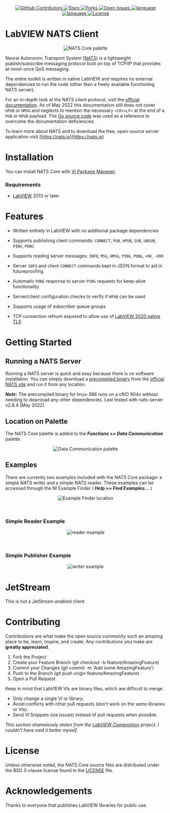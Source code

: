 <div id="top"></div>

<p align="center">
<a href="https://github.com/drew-herron/nats.lv/graphs/contributors">
    <img src="https://img.shields.io/github/contributors/drew-herron/nats.lv.svg?style=flat-square" alt="GitHub Contributors" />
</a>
<a href="https://github.com/drew-herron/nats.lv/stargazers">
    <img src="https://img.shields.io/github/stars/drew-herron/nats.lv.svg?style=flat-square" alt="Stars" />
</a>
<a href="https://github.com/drew-herron/nats.lv/network/members">
    <img src="https://img.shields.io/github/forks/drew-herron/nats.lv.svg?style=flat-square" alt="Forks" />
</a>
<a href="https://github.com/drew-herron/nats.lv/issues">
    <img src="https://img.shields.io/github/issues-raw/drew-herron/nats.lv.svg?style=flat-square" alt="Open Issues" />
</a>
<a href="https://ni.com/labview">
    <img src="https://img.shields.io/badge/language-gray?&style=flat-square" alt="language" /><img src="https://img.shields.io/badge/LabVIEW%202013-FFDB00?style=flat-square" alt="language" />
</a>
<a href="https://github.com/drew-herron/nats.lv/blob/main/LICENSE">
    <img src="https://img.shields.io/github/license/drew-herron/nats.lv?style=flat-square" alt="License" />
</a>
</p>


# LabVIEW NATS Client

<p align="center">
  <img src="https://github.com/drew-herron/nats.lv/raw/gh-pages/images/nats_core_palette.png" alt="NATS Core palette" style="max-width: 100%;><br clear="left"/>
</p>

Neural Autonomic Transport System ([NATS](https://nats.io)) is a lightweight publish/subscribe messaging protocol built on top of TCP/IP that provides at-most-once QoS messaging.

The entire toolkit is written in native LabVIEW and requires no external dependencies to run the code (other than a freely available functioning NATS server).

For an in-depth look at the NATS client protocol, visit the [official documentation](https://docs.nats.io/reference/reference-protocols/nats-protocol). As of May 2022 this documentation still does not cover `HPUB` or `HMSG` and neglects to mention the necessary `<CR><LF>` at the end of a `PUB` or `HPUB` payload. The [Go source code](https://github.com/nats-io/nats.go) was used as a reference to overcome the documentation deficiencies.

To learn more about NATS and to download the free, open-source server application visit [https://nats.io](https://nats.io)

# Installation

You can install NATS Core with [VI Package Manager](https://www.vipm.io/package/nats_core/). 

### Requirements
- [LabVIEW](https://www.ni.com/labview) 2013 or later

# Features

  - Written entirely in LabVIEW with no additional package dependencies

  - Supports publishing client commands: `CONNECT`, `PUB`, `HPUB`, `SUB`, `UNSUB`, `PING`, `PONG`

  - Supports reading server messages: `INFO`, `MSG`, `HMSG`, `PING`, `PONG`, `+OK`, `-ERR`

  - Server `INFO` and client `CONNECT` commands kept in JSON format to aid in futureproofing

  - Automatic `PONG` response to server `PING` requests for keep-alive functionality

  - Server/client configuration checks to verify if `HPUB` can be used

  - Supports usage of subscriber queue groups

  - TCP connection refnum exposed to allow use of [LabVIEW 2020 native TLS](https://labviewwiki.org/wiki/VIWeek_2020/Using_the_new_TLS/SSL_functions_in_LabVIEW_2020)

# Getting Started

## Running a NATS Server
Running a NATS server is quick and easy because there is no software installation. You can simply download a [precompiled binary](https://github.com/nats-io/nats-server/releases/latest) from the [official NATS site](https://nats.io/download/) and run it from any location.

***Note:*** The precompiled binary for linux-386 runs on a cRIO 904x without needing to download any other dependencies. Last tested with nats-server v2.8.4 (May 2022).

## Location on Palette

The NATS Core palette is added to the ***Functions >> Data Communication*** palette.

<p align="center">
  <img src="https://github.com/drew-herron/nats.lv/raw/gh-pages/images/data_communication_palette.png" alt="Data Communication palette" style="max-width: 100%;><br clear="left"/>
</p>

## Examples
There are currently two examples included with the NATS Core package: a simple NATS writer and a simple NATS reader. These examples can be accessed through the NI Example Finder ( ***Help >> Find Examples...*** )

<p align="center">
  <img src="https://github.com/drew-herron/nats.lv/raw/gh-pages/images/examples_location.png" alt="Example Finder location" style="max-width: 100%;><br clear="left"/>
</p>
<br>

### Simple Reader Example

<p align="center">
  <img src="https://github.com/drew-herron/nats.lv/raw/gh-pages/images/simple_reader_example.png" alt="reader example" style="max-width: 100%;><br clear="left"/>
</p>
<br>

### Simple Publisher Example

<p align="center">
  <img src="https://github.com/drew-herron/nats.lv/raw/gh-pages/images/simple_writer_example.png" alt="writer example" style="max-width: 100%;><br clear="left"/>
</p>


# JetStream

This is not a JetStream enabled client.

# Contributing

Contributions are what make the open source community such an amazing place to be, learn, inspire, and create. Any contributions you make are **greatly appreciated**.

1. Fork the Project
2. Create your Feature Branch (git checkout -b feature/AmazingFeature)
3. Commit your Changes (git commit -m 'Add some AmazingFeature')
4. Push to the Branch (git push origin feature/AmazingFeature)
5. Open a Pull Request

Keep in mind that LabVIEW VIs are binary files, which are difficult to merge.

- Only change a single VI or library.
- Avoid conflicts with other pull requests (don't work on the same libraries or VIs).
- Send VI Snippets (via issues) instead of pull requests when possible.

*This section shamelessly stolen from the [LabVIEW Composition](https://github.com/LogMANOriginal/LabVIEW-Composition) project. I couldn't have said it better myself.*

# License

Unless otherwise noted, the NATS Core source files are distributed under the BSD 3-clause license found in the [LICENSE](https://github.com/drew-herron/nats.lv/blob/main/LICENSE) file.

# Acknowledgements

Thanks to everyone that publishes LabVIEW libraries for public use.

